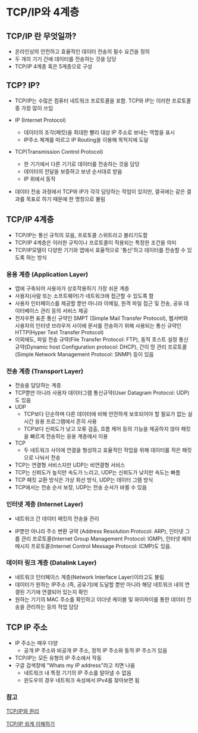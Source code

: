 # TCP/IP와 4계층

## TCP/IP 란 무엇일까?

- 온라인상의 안전하고 효율적인 데이터 전송의 필수 요건을 정의
- 두 개의 기기 간에 데이터를 전송하는 것을 담당
- TCP/IP 4계층 혹은 5계층으로 구성

## TCP? IP?

- TCP/IP는 수많은 컴퓨터 네트워크 프로토콜을 포함. TCP와 IP는 이러한 프로토콜 중 가장 많이 쓰임

- IP (Internet Protocol)
  - 데이터의 조각(패킷)을 최대한 빨리 대상 IP 주소로 보내는 역할을 표시
  - IP주소 체계를 따르고 IP Routing을 이용해 목적지에 도달
- TCP(Transmission Control Protocol)
  - 한 기기에서 다른 기기로 데이터를 전송하는 것을 담당
  - 데이터의 전달을 보증하고 보낸 순서대로 받음
  - IP 위에서 동작
- 데이터 전송 과정에서 TCP와 IP가 각각 담당하는 작업이 있지만, 결국에는 같은 결과를 목표로 하기 때문에 한 명칭으로 불림



## TCP/IP 4계층

- TCP/IP는 통신 규칙의 모음, 프로토콜 스위트라고 불리기도함
- TCP/IP 4계층은 이러한 규칙이나 프로토콜이 적용되는 특정한 조건을 의미
- TCP/IP모델이 다양한 기기와 앱에서 효율적으로 '통신'하고 데이터를 전송할 수 있도록 하는 방식



### 응용 계층 (Application Layer)

- 앱에 구축되어 사용자가 상호작용하기 가장 쉬운 계층
- 사용자(사람 또는 소프트웨어)가 네트워크에 접근할 수 있도록 함
- 사용자 인터페이스를 제공할 뿐만 아니라 이메일, 원격 파일 접근 및 전송, 공유 데이터베이스 관리 등의 서비스 제공
- 전자우편 표준 통신 규약인 SMPT (Simple Mail Transfer Protocol), 웹서버와 사용자의 인터넷 브라우저 사이에 문서를 전송하기 위해 사용되는 통신 규약인 HTTP(Hyper Text Transfer Protocol)
- 이외에도, 파일 전송 규약(File Transfer Protocol: FTP), 동적 호스트 설정 통신 규약(Dynamic host Configuration protocol: DHCP), 간이 망 관리 프로토콜(Simple Network Management Protocol: SNMP) 등이 있음



### 전송 계층 (Transport Layer)

- 전송을 담당하는 계층
- TCP뿐만 아니라 사용자 데이터그램 통신규약(User Datagram Protocol: UDP)도 있음
- UDP
  - TCP보다 단순하며 다른 데이터에 비해 안전하게 보호되어야 할 필요가 없는 실시간 응용 프로그램에서 흔히 사용
  - TCP보다 신뢰도가 낮고 오류 검출, 흐름 제어 등의 기능을 제공하지 않아 패킷을 빠르게 전송하는 응용 계층에서 이용
- TCP
  - 두 네트워크 사이에 연결을 형성하고 효율적인 작업을 위해 데이터를 작은 패킷으로 나눠서 전송
- TCP는 연결형 서비스지만 UDP는 비연결형 서비스
- TCP는 신뢰도가 높지만 속도가 느리고, UDP는 신뢰도가 낮지만 속도는 빠름
- TCP 패킷 교환 방식은 가상 회선 방식, UDP는 데이터 그램 방식
- TCP에서는 전송 순서 보장, UDP는 전송 순서가 바뀔 수 있음



### 인터넷 계층 (Internet Layer)

- 네트워크 간 데이터 패킷의 전송을 관리

- IP뿐만 아니라 주소 변환 규약 (Address Resolution Protocol: ARP), 인터넷 그룹 관리 프로토콜(Internet Group Management Protocol: IGMP), 인터넷 제어 메시지 프로토콜(Internet Control Message Protocol: ICMP)도 있음.



### 데이터 링크 계층 (Datalink Layer) 

- 네트워크 인터페이스 계층(Network Interface Layer)이라고도 불림
- 데이터가 원하는 IP주소 (즉, 공유기)에 도달할 뿐만 아니라 해당 네트워크 내의 연결된 기기에 연결되어 있는지 확인
- 원하는 기기의 MAC 주소를 확인하고 이더넷 케이블 및 와이파이를 통한 데이터 전송을 관리하는 등의 작업 담당



## TCP IP 주소

- IP 주소는 매우 다양
  - 공개 IP 주소와 비공개 IP 주소, 정적 IP 주소와 동적 IP 주소가 있음
- TCP/IP는 모든 유형의 IP 주소에서 작동
- 구글 검색창에 "Whats my IP address"라고 치면 나옴
  - 네트워크 내 특정 기기의 IP 주소를 알아낼 수 없음
  - 윈도우의 경우 네트워크 속성에서 IPv4를 찾아보면 됨



### 참고

[TCP/IP와 원리](https://nordvpn.com/ko/blog/tcp-ip-protocol/)

[TCP/IP 쉽게 이해하기](https://aws-hyoh.tistory.com/entry/TCPIP-%EC%89%BD%EA%B2%8C-%EC%9D%B4%ED%95%B4%ED%95%98%EA%B8%B0)